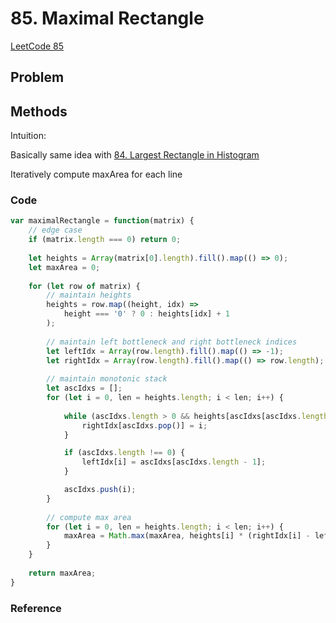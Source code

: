 # 85. Maximal Rectangle

[LeetCode 85](https://leetcode.com/problems/maximal-rectangle/)

## Problem



## Methods
Intuition: 

Basically same idea with [84. Largest Rectangle in Histogram](../Divide%20and%20Conquer/84.%20Largest%20Rectangle%20in%20Histogram.md)

Iteratively compute maxArea for each line


### Code
```JavaScript
var maximalRectangle = function(matrix) {
    // edge case
    if (matrix.length === 0) return 0;
    
    let heights = Array(matrix[0].length).fill().map(() => 0);
    let maxArea = 0;
    
    for (let row of matrix) {
        // maintain heights 
        heights = row.map((height, idx) => 
            height === '0' ? 0 : heights[idx] + 1
        );
        
        // maintain left bottleneck and right bottleneck indices
        let leftIdx = Array(row.length).fill().map(() => -1);
        let rightIdx = Array(row.length).fill().map(() => row.length);
        
        // maintain monotonic stack
        let ascIdxs = [];
        for (let i = 0, len = heights.length; i < len; i++) {
            
            while (ascIdxs.length > 0 && heights[ascIdxs[ascIdxs.length - 1]] >= heights[i]) {
                rightIdx[ascIdxs.pop()] = i;
            }

            if (ascIdxs.length !== 0) {
                leftIdx[i] = ascIdxs[ascIdxs.length - 1];
            }

            ascIdxs.push(i);
        }
        
        // compute max area
        for (let i = 0, len = heights.length; i < len; i++) {
            maxArea = Math.max(maxArea, heights[i] * (rightIdx[i] - leftIdx[i] - 1));
        }
    }
    
    return maxArea;
}
```

### Reference

